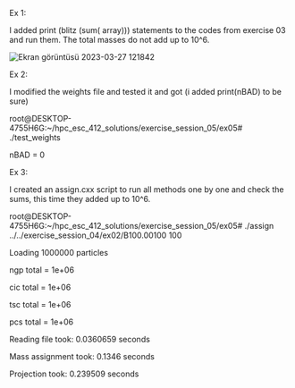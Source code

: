 Ex 1:

I added print (blitz (sum( array))) statements to the codes from exercise 03 and run them. The total masses do not add up to 10^6. 

![Ekran görüntüsü 2023-03-27 121842](https://user-images.githubusercontent.com/73917265/228578190-201b7d36-fcc5-4cf4-9aa6-c3c5643ef649.png)

Ex 2:

I modified the weights file and tested it and got (i added print(nBAD) to be sure) 

root@DESKTOP-4755H6G:~/hpc_esc_412_solutions/exercise_session_05/ex05# ./test_weights

nBAD = 0



Ex 3:

I created an assign.cxx script to run all methods one by one and check the sums, this time they added up to 10^6.

root@DESKTOP-4755H6G:~/hpc_esc_412_solutions/exercise_session_05/ex05# ./assign ../../exercise_session_04/ex02/B100.00100 100

Loading 1000000 particles

ngp total = 1e+06

cic total = 1e+06

tsc total = 1e+06

pcs total = 1e+06

Reading file took: 0.0360659 seconds

Mass assignment took: 0.1346 seconds

Projection took: 0.239509 seconds
